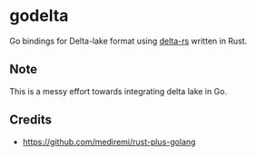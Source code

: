 # godelta

Go bindings for Delta-lake format using [delta-rs](https://github.com/delta-io/delta-rs) written in Rust.

## Note
This is a messy effort towards integrating delta lake in Go. 

## Credits
* https://github.com/mediremi/rust-plus-golang